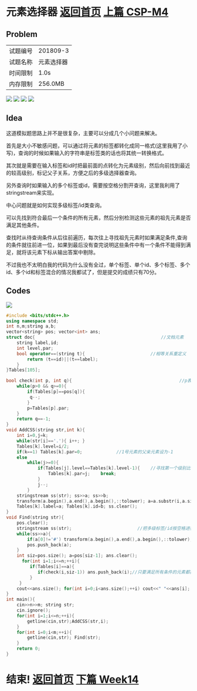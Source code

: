 # 元素选择器      [返回首页](./index.md)   [上篇 CSP-M4](./CSP-M4.md)
## Problem

| | | 
|--|--| 
| 试题编号 | 201809-3  | 
| 试题名称 | 元素选择器 | 
| 时间限制 | 1.0s      | 
| 内存限制 | 256.0MB   | 


![](https://blog.xupengbo.online/images/q1.jpg?raw=true)
![](https://blog.xupengbo.online/images/q2.jpg?raw=true)
![](https://blog.xupengbo.online/images/q3.jpg?raw=true)
![](https://blog.xupengbo.online/images/q4.jpg?raw=true)

## Idea
这道模拟题思路上并不是很复杂，主要可以分成几个小问题来解决。

首先是大小不敏感问题，可以通过将元素的标签都转化成同一格式(这里我用了小写)，查询的时候如果输入的字符串是标签类的话也将其统一转换格式。

其次就是需要在输入标签和id时把最前面的点转化为元素级别，然后向前找到最近的较高级别，标记父子关系，方便之后的多级选择器查询。

另外查询时如果输入的多个标签或id，需要按空格分割开查询，这里我利用了stringstream来实现。

中心问题就是如何实现多级标签/id类查询。

可以先找到符合最后一个条件的所有元素，然后分别检测这些元素的祖先元素是否满足其他条件。

查找时从待查询条件从后往前遍历，每次往上寻找祖先元素时如果满足条件,查询的条件就往前进一位，如果到最后没有查完说明这些条件中有一个条件不能得到满足，就将该元素下标从输出答案中剔除。

不过我也不太明白我的代码为什么没有全过，单个标签、单个id、多个标签、多个id、多个id和标签混合的情况我都试了，但是提交的成绩只有70分。
## Codes
![](https://blog.xupengbo.online/images/q5.PNG?raw=true)
```cpp
#include <bits/stdc++.h>
using namespace std;
int n,m;string a,b;
vector<string> pos; vector<int> ans;
struct doc{                                                //文档元素
	string label,id;
	int level,par;
	bool operator==(string t){                         //相等关系重定义 
		return (t==id)||(t==label);
	}
}Tables[105];

bool check(int p, int q){                                         //p表示元素数组的下标,q表示查询数组下标  
	while(p>0 && q>=0){ 
		if(Tables[p]==pos[q]){
		 q--;
		}
		p=Tables[p].par;
	}
	return q==-1;
}
void AddCSS(string str,int k){
	int i=0,j=k;
	while(str[i]=='.'){ i++; }
	Tables[k].level=i/2;
	if(k==1) Tables[k].par=0;             //1号元素的父亲元素设为-1
	else 
		while(j>=0){
			if(Tables[j].level==Tables[k].level-1){    //寻找第一个级别比它高的元素，作为他的父亲元素
		 		Tables[k].par=j;	break;
			}
			j--;
		}
	stringstream ss(str); ss>>a; ss>>b;
	transform(a.begin(),a.end(),a.begin(),::tolower); a=a.substr(i,a.size()); //对标签类进行小写转换
	Tables[k].label=a; Tables[k].id=b; ss.clear();
}  
void Find(string str){
	pos.clear();
	stringstream ss(str);                         //把多级标签/id按空格进行分割
	while(ss>>a){
		if(a[0]!='#') transform(a.begin(),a.end(),a.begin(),::tolower);//a不是id就小写 
		pos.push_back(a);
	}
	int siz=pos.size(); a=pos[siz-1]; ans.clear(); 
	  for(int i=1;i<=n;++i){
		 if(Tables[i]==a){
			if(check(i,siz-1)) ans.push_back(i);//只要满足所有条件的元素都插入结果里
		 }
	 }
	cout<<ans.size(); for(int i=0;i<ans.size();++i) cout<<" "<<ans[i];	cout<<endl;
}
int main(){
	cin>>n>>m; string str;
	cin.ignore();
	for(int i=1;i<=n;++i){
		getline(cin,str);AddCSS(str,i);
	} 
	for(int i=0;i<m;++i){
		getline(cin,str); Find(str);
	}
	return 0;
}
```


# 结束!     [返回首页](./index.md)   [下篇 Week14](./week14.md)
